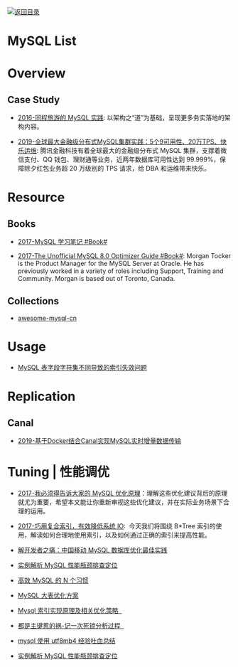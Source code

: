 [![返回目录](https://user-images.githubusercontent.com/5803001/38079637-ff0abcf0-3371-11e8-9b76-ad651620afc7.jpg)](https://github.com/wx-chevalier/Awesome-Lists)

# MySQL List

# Overview

## Case Study

- [2016-同程旅游的 MySQL 实践](http://mp.weixin.qq.com/s/LhCHEkSstmru4PnrfuoaVg): 以架构之“道”为基础，呈现更多务实落地的架构内容。

- [2019-全球最大金融级分布式MySQL集群实践：5个9可用性、20万TPS、快乐运维](https://mp.weixin.qq.com/s/VanCDyrX4xzyPVZ4ul_yJQ): 腾讯金融科技有着全球最大的金融级分布式 MySQL 集群，支撑着微信支付、QQ 钱包、理财通等业务，近两年数据库可用性达到 99.999%，保障除夕红包业务超 20 万级别的 TPS 请求，给 DBA 和运维带来快乐。

# Resource

## Books

- [2017-MySQL 学习笔记 #Book#](http://notes.diguage.com/mysql/)

* [2017-The Unofficial MySQL 8.0 Optimizer Guide #Book#](http://www.unofficialmysqlguide.com/introduction.html): Morgan Tocker is the Product Manager for the MySQL Server at Oracle. He has previously worked in a variety of roles including Support, Training and Community. Morgan is based out of Toronto, Canada.

## Collections

- [awesome-mysql-cn](https://github.com/jobbole/awesome-mysql-cn)

# Usage

- [MySQL 表字段字符集不同导致的索引失效问题](http://www.tuicool.com/articles/A7nM3yI)

# Replication 

## Canal

- [2019-基于Docker结合Canal实现MySQL实时增量数据传输](https://mp.weixin.qq.com/s/1_FkVoMGhJfee7oFwQTvhA)

# Tuning | 性能调优

- [2017-我必须得告诉大家的 MySQL 优化原理](http://www.jianshu.com/p/d7665192aaaf)：理解这些优化建议背后的原理就尤为重要，希望本文能让你重新审视这些优化建议，并在实际业务场景下合理的运用。

- [2017-巧用复合索引，有效降低系统 IO](https://mp.weixin.qq.com/s/G-UXWThBC9lH0f-Nx6UCBg):  今天我们将围绕 B\*Tree 索引的使用，解读如何合理地使用索引，以及如何通过正确的索引来提高性能。

- [解开发者之痛：中国移动 MySQL 数据库优化最佳实践](http://www.tuicool.com/articles/MFjeIrm)

- [实例解析 MySQL 性能瓶颈排查定位](http://ourmysql.com/archives/1416)

- [高效 MySQL 的 N 个习惯](http://mp.weixin.qq.com/s?__biz=MjM5NzAzMTY4NQ==&mid=2653929230&idx=1&sn=60dd4c8527af847dd0ef58cc4c2c976e&chksm=bd3b25648a4cac72f0c5d4055b5a743b3847775c97b73c613a4b0b88271f16026d480d1ff2f0&scene=0#rd)

- [MySQL 大表优化方案](https://segmentfault.com/a/1190000006158186)

- [Mysql 索引实现原理及相关优化策略  ](http://mp.weixin.qq.com/s?__biz=MzA4ODIxMzg5MQ==&mid=2653995839&idx=1&sn=21dacffad0969b52589d2dcbd4bfb5a0&scene=23&srcid=0602w3n2mTGIqDpvQaJz0kqt#rd)

- [都是主键惹的祸-记一次死锁分析过程  ](http://mp.weixin.qq.com/s?__biz=MjM5NzAzMTY4NQ==&mid=2653929270&idx=1&sn=e0e2bf70746ce4d21085a21a5b61e997&chksm=bd3b255c8a4cac4ae07923b76e21b34e5c92297bd775e32dc6c79c9c61d8f9a280b59c671d53&scene=0#wechat_redirect)

- [mysql 使用 utf8mb4 经验吐血总结](http://mp.weixin.qq.com/s?__biz=MzAwMDU2ODU3MA==&mid=2247484084&idx=1&sn=e3740e1087dc73ffcdc4b56bfeaaaa6d&chksm=9ae7bf21ad9036370e8174995ff73775a0ff8c8a51b9995fc8675a994a768a136d187e2aa76d#rd)

* [实例解析 MySQL 性能瓶颈排查定位](http://ourmysql.com/archives/1416?utm_source=tuicool&utm_medium=referral)
